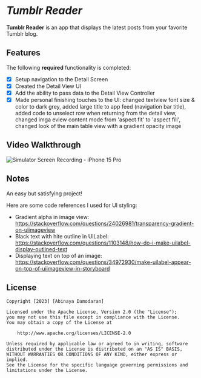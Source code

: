 # *Tumblr Reader*

**Tumblr Reader** is an app that displays the latest posts from your favorite Tumblr blog.

## Features

The following **required** functionality is completed:

- [x] Setup navigation to the Detail Screen
- [x] Created the Detail View UI
- [x] Add the ability to pass data to the Detail View Controller
- [x] Made personal finishing touches to the UI: changed textview font size & color to dark grey, added large title to app feed (navigation bar title), added code to unselect row when returning from the detail view, changed imga eview content mode from 'aspect fit' to 'aspect fill', changed look of the main table view with a gradient opacity image

## Video Walkthrough
![Simulator Screen Recording - iPhone 15 Pro](https://github.com/AbbyDamodaran/Tumblr-2/assets/78409617/d6d61e82-ac4c-4a15-8f68-e84836ff7baa)

## Notes

An easy but satisfying project!

Here are some code references I used for UI styling:
- Gradient alpha in image view: https://stackoverflow.com/questions/24026981/transparency-gradient-on-uiimageview
- Black text with hite outline in UILabel: https://stackoverflow.com/questions/1103148/how-do-i-make-uilabel-display-outlined-text
- Displaying text on top of an image: https://stackoverflow.com/questions/34972930/make-uilabel-appear-on-top-of-uiimageview-in-storyboard


## License

    Copyright [2023] [Abinaya Damodaran]

    Licensed under the Apache License, Version 2.0 (the "License");
    you may not use this file except in compliance with the License.
    You may obtain a copy of the License at

        http://www.apache.org/licenses/LICENSE-2.0

    Unless required by applicable law or agreed to in writing, software
    distributed under the License is distributed on an "AS IS" BASIS,
    WITHOUT WARRANTIES OR CONDITIONS OF ANY KIND, either express or implied.
    See the License for the specific language governing permissions and
    limitations under the License.
